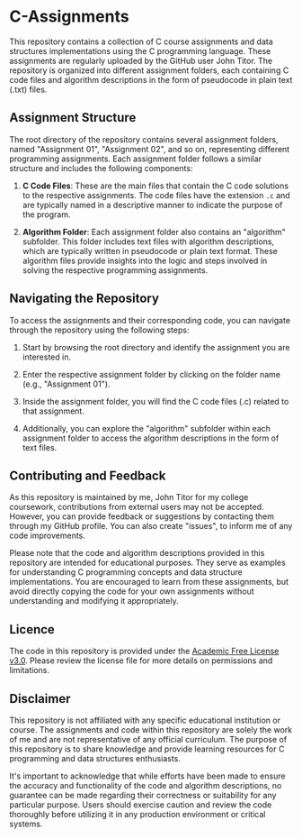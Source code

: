 # C-Assignments

This repository contains a collection of C course assignments and data structures implementations using the C programming language. These assignments are regularly uploaded by the GitHub user John Titor. The repository is organized into different assignment folders, each containing C code files and algorithm descriptions in the form of pseudocode in plain text (.txt) files.

## Assignment Structure

The root directory of the repository contains several assignment folders, named "Assignment 01", "Assignment 02", and so on, representing different programming assignments. Each assignment folder follows a similar structure and includes the following components:

1. **C Code Files**: These are the main files that contain the C code solutions to the respective assignments. The code files have the extension `.c` and are typically named in a descriptive manner to indicate the purpose of the program.

2. **Algorithm Folder**: Each assignment folder also contains an "algorithm" subfolder. This folder includes text files with algorithm descriptions, which are typically written in pseudocode or plain text format. These algorithm files provide insights into the logic and steps involved in solving the respective programming assignments.

## Navigating the Repository

To access the assignments and their corresponding code, you can navigate through the repository using the following steps:

1. Start by browsing the root directory and identify the assignment you are interested in.

2. Enter the respective assignment folder by clicking on the folder name (e.g., "Assignment 01").

3. Inside the assignment folder, you will find the C code files (.c) related to that assignment.

4. Additionally, you can explore the "algorithm" subfolder within each assignment folder to access the algorithm descriptions in the form of text files.

## Contributing and Feedback

As this repository is maintained by me, John Titor for my college coursework, contributions from external users may not be accepted. However, you can provide feedback or suggestions by contacting them through my GitHub profile. You can also create "issues", to inform me of any code improvements.

Please note that the code and algorithm descriptions provided in this repository are intended for educational purposes. They serve as examples for understanding C programming concepts and data structure implementations. You are encouraged to learn from these assignments, but avoid directly copying the code for your own assignments without understanding and modifying it appropriately.

## Licence
The code in this repository is provided under the [Academic Free License v3.0](LICENSE.md). Please review the license file for more details on permissions and limitations.

## Disclaimer

This repository is not affiliated with any specific educational institution or course. The assignments and code within this repository are solely the work of me and are not representative of any official curriculum. The purpose of this repository is to share knowledge and provide learning resources for C programming and data structures enthusiasts.

It's important to acknowledge that while efforts have been made to ensure the accuracy and functionality of the code and algorithm descriptions, no guarantee can be made regarding their correctness or suitability for any particular purpose. Users should exercise caution and review the code thoroughly before utilizing it in any production environment or critical systems.

